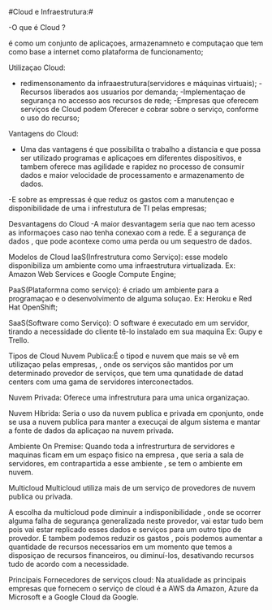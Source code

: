 #Cloud e Infraestrutura:#

-O que é Cloud ?

é como um conjunto de aplicaçoes, 
armazenamneto e computaçao que tem como
base a internet como plataforma de 
funcionamento;

Utilizaçao Cloud:
- redimensonamento da infraaestrutura(servidores e máquinas virtuais);
-Recursos liberados aos usuarios por
demanda;
-Implementaçao de segurança no accesso aos recursos de rede;
-Empresas que oferecem serviços de Cloud podem Oferecer e cobrar
sobre o serviço, conforme o uso do recurso;

Vantagens do Cloud:
- Uma das vantagens é que possibilita
o trabalho a distancia e que possa ser
utilizado programas e aplicaçoes em
diferentes  dispositivos, e tambem
oferece mas agilidade e rapidez no processo 
de consumir dados e maior velocidade de 
processamento e armazenamento de dados.

-E sobre as empressas é que reduz os gastos 
com a manutençao e disponibilidade de uma i
infrestutura de TI pelas empresas;

Desvantagens do Cloud
-A maior desvantagem seria que nao tem
acesso as informaçoes caso nao tenha conexao
com a rede. E a segurança de dados , que pode 
acontexe como uma perda ou um sequestro de dados.

Modelos de Cloud
laaS(Infrestrutura como Serviço):
esse modelo disponibiliza um ambiente como 
uma infraestrutura virtualizada.
Ex: Amazon Web Services e Google Compute Engine;

PaaS(Plataformna como serviço):
é criado um ambiente para a programaçao 
e o desenvolvimento de alguma soluçao.
Ex: Heroku e Red Hat OpenShift;

SaaS(Software como Serviço):
O software é executado em um servidor, tirando
a necessidade do cliente tê-lo instalado em sua maquina
Ex: Gupy e Trello.

Tipos de Cloud
Nuvem Publica:É o tipod e nuvem que mais se 
vê em utilizaçao pelas empresas, , onde os serviços
são mantidos por um determinado provedor de serviços,
que tem uma qunatidade de datad centers com uma gama
de servidores interconectados.

Nuvem Privada: Oferece uma infrestrutura para uma unica
organizaçao.

Nuvem Híbrida: Seria o uso da nuvem publica e privada em cponjunto,
onde se usa a nuvem publica para manter 
a execuçai de algum sistema e mantar a fonte de dados
da aplicaçao na nuvem privada.

Ambiente On Premise: Quando toda a infrestrurtura de servidores e maquinas
ficam em um espaço fisico na empresa , que seria a sala de servidores,
em contrapartida a esse ambiente , se tem o ambiente em nuvem.

Multicloud
Multicloud utiliza mais de um serviço de 
provedores de nuvem publica ou privada.

A escolha da multicloud pode diminuir a indisponibilidade
, onde se ocorrer alguma falha de segurança generalizada neste provedor, 
vai estar tudo bem pois vai estar replicado esses dados 
e serviços para um outro tipo de provedor.
E tambem podemos reduzir os gastos , pois podemos aumentar a quantidade de recursos
necessarios em um momento que temos a disposiçao de recursos financeiros,
ou diminuí-los, desativando recursos tudo de acordo com a necessidade.

Principais Fornecedores de serviços cloud:
Na atualidade as principais empresas que fornecem o serviço de cloud
é a AWS da Amazon, Azure da Microsoft e a Google Cloud da Google.
